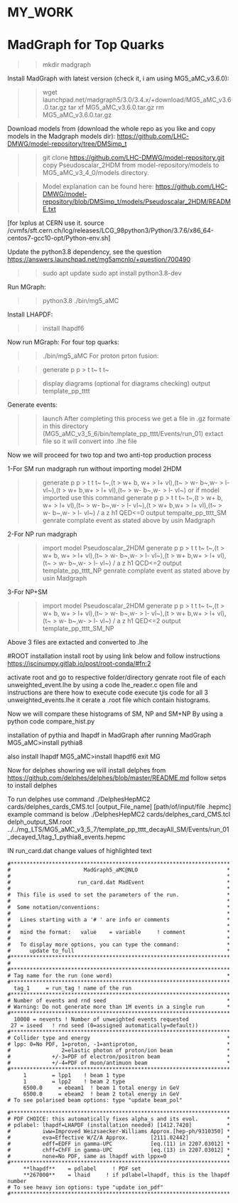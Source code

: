 # MY_WORK
# MadGraph for Top Quarks
>> mkdir madgraph

Install MadGraph with latest version (check it, i am using MG5_aMC_v3.6.0):

>> wget launchpad.net/madgraph5/3.0/3.4.x/+download/MG5_aMC_v3.6.0.tar.gz
>> tar xf MG5_aMC_v3.6.0.tar.gz
>> rm MG5_aMC_v3.6.0.tar.gz

Download models from (download the whole repo as you like and copy models in the Madgraph models dir):
https://github.com/LHC-DMWG/model-repository/tree/DMSimp_t
>> git clone https://github.com/LHC-DMWG/model-repository.git
copy Pseudoscalar_2HDM from model-repository/models to MG5_aMC_v3_4_0/models directory.

>> Model explanation can be found here:
https://github.com/LHC-DMWG/model-repository/blob/DMSimp_t/models/Pseudoscalar_2HDM/README.txt

[for lxplus at CERN use it. 
source /cvmfs/sft.cern.ch/lcg/releases/LCG_98python3/Python/3.7.6/x86_64-centos7-gcc10-opt/Python-env.sh]

Update the python3.8 dependency, see the question https://answers.launchpad.net/mg5amcnlo/+question/700490
>> sudo apt update
>> sudo apt install python3.8-dev

Run MGraph:
>> python3.8 ./bin/mg5_aMC

Install LHAPDF:
>> install lhapdf6

Now run MGraph:
For four top quarks:

>> ./bin/mg5_aMC
For proton prton fusion:

>> generate p p > t t~ t t~ 



>> display diagrams (optional for diagrams checking)
>> output template_pp_tttt

Generate events:
>> launch
After completing this process 
we get a file in .gz formate in this directory  (MG5_aMC_v3_5_6/bin/template_pp_tttt/Events/run_01)
extact file so it will convert into .lhe file


Now we will proceed for two top and two anti-top production process 

1-For SM 
run madgraph
run without importing model 2HDM
>> generate p p > t t t~ t~,(t > w+ b, w+ > l+ vl),(t~ > w- b~,w- > l- vl~),(t > w+ b,w+ > l+ vl),(t~ > w- b~,w- > l- vl~)
or if model imported use this command 
>> generate p p > t t t~ t~,(t > w+ b, w+ > l+ vl),(t~ > w- b~,w- > l- vl~),(t > w+ b,w+ > l+ vl),(t~ > w- b~,w- > l- vl~) / a z h1 QED<=0
>> output tempalte_pp_tttt_SM
genrate complate event as stated above by usin Madgraph

2-For NP
run madgraph
>>import model Pseudoscalar_2HDM
>> generate p p > t t t~ t~,(t > w+ b, w+ > l+ vl),(t~ > w- b~,w- > l- vl~),(t > w+ b,w+ > l+ vl),(t~ > w- b~,w- > l- vl~) / a z h1 QCD<=2
>> output template_pp_tttt_NP
genrate complate event as stated above by usin Madgraph

3-For NP+SM
>>import model Pseudoscalar_2HDM
>>generate p p > t t t~ t~,(t > w+ b, w+ > l+ vl),(t~ > w- b~,w- > l- vl~),(t > w+ b,w+ > l+ vl),(t~ > w- b~,w- > l- vl~) / a z h1 QED<=2
>>output template_pp_tttt_SM_NP

Above 3 files are extacted and converted to .lhe

#ROOT installation
install root by using link below and follow instructions
https://iscinumpy.gitlab.io/post/root-conda/#fn:2

activate root and go to respective folder/directory 
genrate root file of each unweighted_event.lhe by using a code
lhe_reader.c
open file and instructions are there how to execute code
execute tjis code for all 3 unweighted_events.lhe
it cerate a .root file which contain histograms.

Now we will compare these histograms of SM, NP and SM+NP
By using a python code compare_hist.py

installation of pythia and lhapdf in MadGraph
after running MadGraph 
MG5_aMC>install pythia8

also install lhapdf
MG5_aMC>install lhapdf6
exit MG

Now for delphes showring
we will install delphes from https://github.com/delphes/delphes/blob/master/README.md
follow setps to install delphes

To run delphes use command 
./DelphesHepMC2 cards/delphes_cards_CMS.tcl [output_File_name] [path/of/input/file .hepmc] 
example command is below
./DelphesHepMC2 cards/delphes_card_CMS.tcl delph_output_SM.root ../../mg_LTS/MG5_aMC_v3_5_7/template_pp_tttt_decayAll_SM/Events/run_01_decayed_1/tag_1_pythia8_events.hepmc


IN run_card.dat change values of highlighted text
```
#*********************************************************************
#                       MadGraph5_aMC@NLO                            *
#                                                                    *
#                     run_card.dat MadEvent                          *
#                                                                    *
#  This file is used to set the parameters of the run.               *
#                                                                    *
#  Some notation/conventions:                                        *
#                                                                    *
#   Lines starting with a '# ' are info or comments                  *
#                                                                    *
#   mind the format:   value    = variable     ! comment             *
#                                                                    *
#   To display more options, you can type the command:               *
#      update to_full                                                *
#*********************************************************************
#                                                                    
#*********************************************************************
# Tag name for the run (one word)                                    *
#*********************************************************************
  tag_1     = run_tag ! name of the run 
#*********************************************************************
# Number of events and rnd seed                                      *
# Warning: Do not generate more than 1M events in a single run       *
#*********************************************************************
  10000 = nevents ! Number of unweighted events requested 
 27 = iseed   ! rnd seed (0=assigned automatically=default))
#*********************************************************************
# Collider type and energy                                           *
# lpp: 0=No PDF, 1=proton, -1=antiproton,                            *
#                2=elastic photon of proton/ion beam                 *
#             +/-3=PDF of electron/positron beam                     *
#             +/-4=PDF of muon/antimuon beam                         *
#*********************************************************************
     1        = lpp1    ! beam 1 type 
     1        = lpp2    ! beam 2 type
     6500.0     = ebeam1  ! beam 1 total energy in GeV
     6500.0     = ebeam2  ! beam 2 total energy in GeV
# To see polarised beam options: type "update beam_pol"

#*********************************************************************
# PDF CHOICE: this automatically fixes alpha_s and its evol.         *
# pdlabel: lhapdf=LHAPDF (installation needed) [1412.7420]           *
#          iww=Improved Weizsaecker-Williams Approx.[hep-ph/9310350] *
#          eva=Effective W/Z/A Approx.       [2111.02442]            *
#          edff=EDFF in gamma-UPC            [eq.(11) in 2207.03012] *
#          chff=ChFF in gamma-UPC            [eq.(13) in 2207.03012] *
#          none=No PDF, same as lhapdf with lppx=0                   *
#*********************************************************************
     **lhapdf**    = pdlabel     ! PDF set 
     **267000**    = lhaid     ! if pdlabel=lhapdf, this is the lhapdf number
# To see heavy ion options: type "update ion_pdf"
#*********************************************************************
```


































